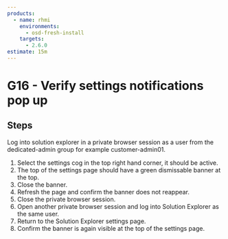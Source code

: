 ```yaml
---
products:
  - name: rhmi
    environments:
      - osd-fresh-install
    targets:
      - 2.6.0
estimate: 15m
---
```


# G16 - Verify settings notifications pop up

## Steps

Log into solution explorer in a private browser session as a user from the dedicated-admin group for example customer-admin01.

1. Select the settings cog in the top right hand corner, it should be active.
2. The top of the settings page should have a green dismissable banner at the top.
3. Close the banner.
4. Refresh the page and confirm the banner does not reappear.
5. Close the private browser session.
6. Open another private browser session and log into Solution Explorer as the same user.
7. Return to the Solution Explorer settings page.
8. Confirm the banner is again visible at the top of the settings page.
